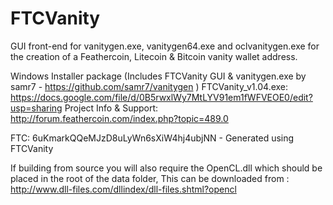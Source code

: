 FTCVanity
=========

GUI front-end for vanitygen.exe, vanitygen64.exe and oclvanitygen.exe for the creation of a Feathercoin, Litecoin & Bitcoin vanity wallet address.

Windows Installer package (Includes FTCVanity GUI & vanitygen.exe by samr7 - https://github.com/samr7/vanitygen )
FTCVanity_v1.04.exe:
https://docs.google.com/file/d/0B5rwxlWy7MtLYV91em1fWFVEOE0/edit?usp=sharing
Project Info & Support:
http://forum.feathercoin.com/index.php?topic=489.0


FTC: 6uKmarkQQeMJzD8uLyWn6sXiW4hj4ubjNN - Generated using FTCVanity

If building from source you will also require the OpenCL.dll which should be placed in the root of the data folder,
This can be downloaded from : http://www.dll-files.com/dllindex/dll-files.shtml?opencl


